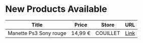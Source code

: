 # New Products Available

| Title | Price | Store | URL |
|---|---|---|---|
| Manette Ps3 Sony rouge | 14,99 € | COUILLET | [Link](https://www.cashconverters.be/fr/accessoires-jeux-video/688473-manette-ps3-sony-rouge.html) |
